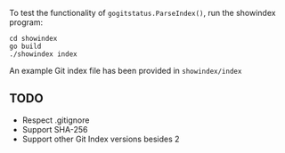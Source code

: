 To test the functionality of `gogitstatus.ParseIndex()`, run the showindex program:
```console
cd showindex
go build
./showindex index
```
An example Git index file has been provided in `showindex/index`

## TODO
- Respect .gitignore
- Support SHA-256
- Support other Git Index versions besides 2
